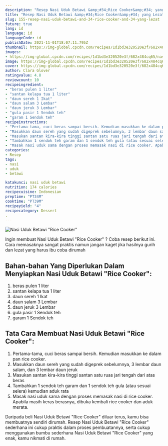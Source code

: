```yaml
---
description: "Resep Nasi Uduk Betawi &amp;#34;Rice Cooker&amp;#34; yang Lezat"
title: "Resep Nasi Uduk Betawi &amp;#34;Rice Cooker&amp;#34; yang Lezat"
slug: 155-resep-nasi-uduk-betawi-and-34-rice-cooker-and-34-yang-lezat
future: true
lang: id
language: id
languageCode: id
publishDate: 2021-11-01T18:07:11.795Z 
thumbnail: https://img-global.cpcdn.com/recipes/1d1bd3e320520e3f/682x484cq65/nasi-uduk-betawi-rice-cooker-foto-resep-utama.png
images:
- https://img-global.cpcdn.com/recipes/1d1bd3e320520e3f/682x484cq65/nasi-uduk-betawi-rice-cooker-foto-resep-utama.png
image: https://img-global.cpcdn.com/recipes/1d1bd3e320520e3f/682x484cq65/nasi-uduk-betawi-rice-cooker-foto-resep-utama.png
cover: https://img-global.cpcdn.com/recipes/1d1bd3e320520e3f/682x484cq65/nasi-uduk-betawi-rice-cooker-foto-resep-utama.png
author: Clara Glover
ratingvalue: 4.8
reviewcount: 10
recipeingredient:
- "beras pulen 1 liter"
- "santan kelapa tua 1 liter"
- "daun sereh 1 Ikat"
- "daun salam 3 Lembar"
- "daun jeruk 3 Lembar"
- "gula pasir 1 Sendok teh"
- "garam 1 Sendok teh"
recipeinstructions:
- "Pertama-tama, cuci beras sampai bersih. Kemudian masukkan ke dalam pan rice cooker."
- "Masukkan daun sereh yang sudah digeprek sebelumnya, 3 lembar daun salam, dan 3 lembar daun jeruk"
- "Masukan santan kira-kira tinggi santan satu ruas jari tengah dari atas beras"
- "Tambahkan 1 sendok teh garam dan 1 sendok teh gula (atau sesuai selera) kemudian aduk rata"
- "Masak nasi uduk sama dengan proses memasak nasi di rice cooker. Apabila masih keras berasnya, dibuka kembali rice cooker dan aduk merata."
categories:
- Resep
tags:
- nasi
- uduk
- betawi

katakunci: nasi uduk betawi 
nutrition: 174 calories
recipecuisine: Indonesian
preptime: "PT34M"
cooktime: "PT39M"
recipeyield: "4"
recipecategory: Dessert
. 
---
```



![Nasi Uduk Betawi &#34;Rice Cooker&#34;](https://img-global.cpcdn.com/recipes/1d1bd3e320520e3f/682x484cq65/nasi-uduk-betawi-rice-cooker-foto-resep-utama.png)

Ingin membuat Nasi Uduk Betawi &#34;Rice Cooker&#34; ? Coba resep berikut ini. Cara memasaknya sangat praktis namun jangan kaget jika hasilnya gurih dan lezat yang harus ibu coba dirumah

<!--inarticleads1-->

## Bahan-bahan Yang Diperlukan Dalam Menyiapkan Nasi Uduk Betawi &#34;Rice Cooker&#34;:

1. beras pulen 1 liter
1. santan kelapa tua 1 liter
1. daun sereh 1 Ikat
1. daun salam 3 Lembar
1. daun jeruk 3 Lembar
1. gula pasir 1 Sendok teh
1. garam 1 Sendok teh



<!--inarticleads2-->

## Tata Cara Membuat Nasi Uduk Betawi &#34;Rice Cooker&#34;:

1. Pertama-tama, cuci beras sampai bersih. Kemudian masukkan ke dalam pan rice cooker.
1. Masukkan daun sereh yang sudah digeprek sebelumnya, 3 lembar daun salam, dan 3 lembar daun jeruk
1. Masukan santan kira-kira tinggi santan satu ruas jari tengah dari atas beras
1. Tambahkan 1 sendok teh garam dan 1 sendok teh gula (atau sesuai selera) kemudian aduk rata
1. Masak nasi uduk sama dengan proses memasak nasi di rice cooker. Apabila masih keras berasnya, dibuka kembali rice cooker dan aduk merata.




Daripada   beli  Nasi Uduk Betawi &#34;Rice Cooker&#34;  diluar terus, kamu  bisa membuatnya sendiri dirumah. Resep  Nasi Uduk Betawi &#34;Rice Cooker&#34;  sederhana ini cukup praktis dalam proses pembuatannya, serta cukup menggunakan bumbu sederhana  Nasi Uduk Betawi &#34;Rice Cooker&#34;  yang enak, kamu nikmati di rumah.
